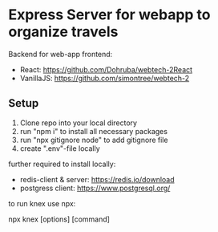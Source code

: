 # Express Server for webapp to organize travels

Backend for web-app frontend:

- React: https://github.com/Dohruba/webtech-2React
- VanillaJS: https://github.com/simontree/webtech-2

## Setup

1. Clone repo into your local directory
2. run "npm i" to install all necessary packages
3. run "npx gitignore node" to add gitignore file
4. create ".env"-file locally

further required to install locally:

- redis-client & server: https://redis.io/download 
- postgress client: https://www.postgresql.org/ 

to run knex use npx: 

npx knex [options] [command]